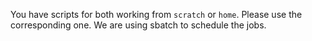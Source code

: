You have scripts for both working from `scratch` or `home`. Please use the corresponding one.
We are using sbatch to schedule the jobs.